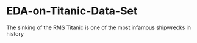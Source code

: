 # EDA-on-Titanic-Data-Set
The sinking of the RMS Titanic is one of the most infamous shipwrecks in history
